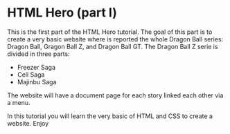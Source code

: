 # HTML Hero (part I)

This is the first part of the HTML Hero tutorial.
The goal of this part is to create a very basic website where is reported the
whole Dragon Ball series: Dragon Ball, Gragon Ball Z, and Dragon Ball GT.
The Dragon Ball Z serie is divided in three parts:

* Freezer Saga
* Cell Saga
* Majinbu Saga

The website will have a document page for each story linked each other via a
menu.

In this tutorial you will learn the very basic of HTML and CSS to create a 
website.
Enjoy
